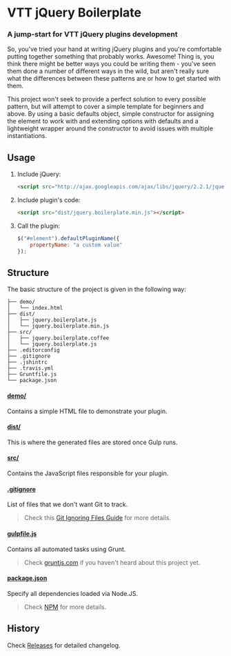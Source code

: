 # VTT jQuery Boilerplate

### A jump-start for VTT jQuery plugins development

So, you've tried your hand at writing jQuery plugins and you're comfortable putting together something that probably works. Awesome! Thing is, you think there might be better ways you could be writing them - you've seen them done a number of different ways in the wild, but aren't really sure what the differences between these patterns are or how to get started with them.

This project won't seek to provide a perfect solution to every possible pattern, but will attempt to cover a simple template for beginners and above. By using a basic defaults object, simple constructor for assigning the element to work with and extending options with defaults and a lightweight wrapper around the constructor to avoid issues with multiple instantiations.

## Usage

1. Include jQuery:

	```html
	<script src="http://ajax.googleapis.com/ajax/libs/jquery/2.2.1/jquery.min.js"></script>
	```

2. Include plugin's code:

	```html
	<script src="dist/jquery.boilerplate.min.js"></script>
	```

3. Call the plugin:

	```javascript
	$("#element").defaultPluginName({
		propertyName: "a custom value"
	});
	```

## Structure

The basic structure of the project is given in the following way:

```
├── demo/
│   └── index.html
├── dist/
│   ├── jquery.boilerplate.js
│   └── jquery.boilerplate.min.js
├── src/
│   ├── jquery.boilerplate.coffee
│   └── jquery.boilerplate.js
├── .editorconfig
├── .gitignore
├── .jshintrc
├── .travis.yml
├── Gruntfile.js
└── package.json
```

#### [demo/](https://github.com/libeo/vtt-jquery-boilerplate/tree/master/demo)

Contains a simple HTML file to demonstrate your plugin.

#### [dist/](https://github.com/libeo/vtt-jquery-boilerplate/tree/master/dist)

This is where the generated files are stored once Gulp runs.

#### [src/](https://github.com/libeo/vtt-jquery-boilerplate/tree/master/src)

Contains the JavaScript files responsible for your plugin.

#### [.gitignore](https://github.com/libeo/vtt-jquery-boilerplate/tree/master/.gitignore)

List of files that we don't want Git to track.

> Check this [Git Ignoring Files Guide](https://help.github.com/articles/ignoring-files) for more details.

#### [gulpfile.js](https://github.com/libeo/vtt-jquery-boilerplate/tree/master/gulpfile.js)


Contains all automated tasks using Grunt.

> Check [gruntjs.com](http://gruntjs.com) if you haven't heard about this project yet.

#### [package.json](https://github.com/libeo/vtt-jquery-boilerplate/tree/master/package.json)

Specify all dependencies loaded via Node.JS.

> Check [NPM](https://npmjs.org/doc/json.html) for more details.

## History

Check [Releases](https://github.com/libeo/vtt-jquery-boilerplate/releases) for detailed changelog.

